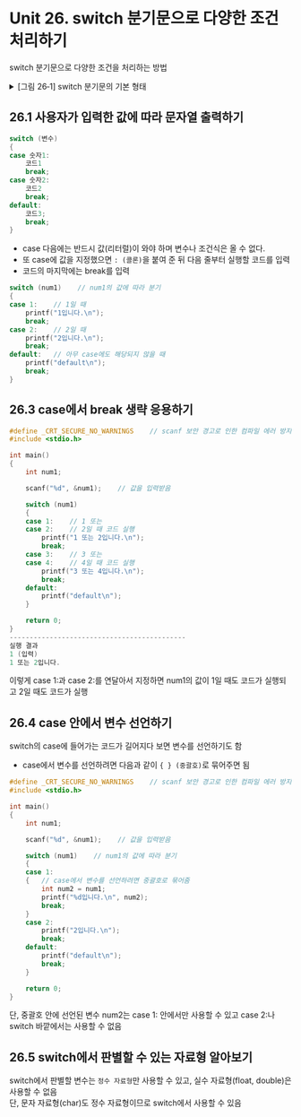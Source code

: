 # Unit 26. switch 분기문으로 다양한 조건 처리하기
switch 분기문으로 다양한 조건을 처리하는 방법

<details>
<summary>[그림 26‑1] switch 분기문의 기본 형태
</summary>
<div markdown="1">       

😎

![](https://dojang.io/pluginfile.php/259/mod_page/content/20/unit26-1.png)

</div>
</details>

## 26.1 사용자가 입력한 값에 따라 문자열 출력하기
```c
switch (변수)
{
case 숫자1:
    코드1
    break;
case 숫자2:
    코드2
    break;
default:
    코드3;
    break;
}
```
- case 다음에는 반드시 값(리터럴)이 와야 하며 변수나 조건식은 올 수 없다. 
- 또 case에 값을 지정했으면 ```: (콜론)```을 붙여 준 뒤 다음 줄부터 실행할 코드를 입력
- 코드의 마지막에는 break를 입력
```c
switch (num1)    // num1의 값에 따라 분기
{
case 1:    // 1일 때
    printf("1입니다.\n");
    break;
case 2:    // 2일 때
    printf("2입니다.\n");
    break;
default:   // 아무 case에도 해당되지 않을 때
    printf("default\n");
    break;
}
```
## 26.3 case에서 break 생략 응용하기
```c
#define _CRT_SECURE_NO_WARNINGS    // scanf 보안 경고로 인한 컴파일 에러 방지
#include <stdio.h>

int main()
{
    int num1;

    scanf("%d", &num1);    // 값을 입력받음

    switch (num1)
    {
    case 1:    // 1 또는
    case 2:    // 2일 때 코드 실행
        printf("1 또는 2입니다.\n");
        break;
    case 3:    // 3 또는
    case 4:    // 4일 때 코드 실행
        printf("3 또는 4입니다.\n");
        break;
    default:
        printf("default\n");
    }

    return 0;
}
--------------------------------------------
실행 결과
1 (입력)
1 또는 2입니다.
```
이렇게 case 1:과 case 2:를 연달아서 지정하면 num1의 값이 1일 때도 코드가 실행되고 2일 때도 코드가 실행

## 26.4 case 안에서 변수 선언하기
switch의 case에 들어가는 코드가 길어지다 보면 변수를 선언하기도 함<br>

- case에서 변수를 선언하려면 다음과 같이 ```{ } (중괄호)```로 묶어주면 됨
```c
#define _CRT_SECURE_NO_WARNINGS    // scanf 보안 경고로 인한 컴파일 에러 방지
#include <stdio.h>

int main()
{
    int num1;

    scanf("%d", &num1);    // 값을 입력받음

    switch (num1)    // num1의 값에 따라 분기
    {
    case 1:
    {   // case에서 변수를 선언하려면 중괄호로 묶어줌
        int num2 = num1;
        printf("%d입니다.\n", num2);
        break;
    }
    case 2:
        printf("2입니다.\n");
        break;
    default:
        printf("default\n");
        break;
    }

    return 0;
}
```
단, 중괄호 안에 선언된 변수 num2는 case 1: 안에서만 사용할 수 있고 case 2:나 switch 바깥에서는 사용할 수 없음

## 26.5 switch에서 판별할 수 있는 자료형 알아보기
switch에서 판별할 변수는 ```정수 자료형```만 사용할 수 있고, 실수 자료형(float, double)은 사용할 수 없음<br>
단, 문자 자료형(char)도 정수 자료형이므로 switch에서 사용할 수 있음


